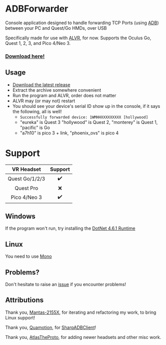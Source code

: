 # ADBForwarder

Console application designed to handle forwarding TCP Ports (using [ADB](https://developer.android.com/studio/command-line/adb)) between your PC and Quest/Go HMDs, over USB

Specifically made for use with [ALVR](https://github.com/alvr-org/ALVR), for now. Supports the Oculus Go, Quest 1, 2, 3, and Pico 4/Neo 3.

### [Download here!](https://github.com/AtlasTheProto/ADBForwarder/releases/latest/download/ADBForwarder.zip)

## Usage

* [Download the latest release](https://github.com/AtlasTheProto/ADBForwarder/releases/latest/download/ADBForwarder.zip)
* Extract the archive somewhere convenient
* Run the program and ALVR, order does not matter
* ALVR may (or may not) restart
* You should see your device's serial ID show up in the console, if it says the following, all is well!
    * `Successfully forwarded device: 1WMHHXXXXXXXXX [hollywood]`
    * "eureka" is Quest 3 "hollywood" is Quest 2, "monterey" is Quest 1, "pacific" is Go
    * "a7h10" is pico 3 + link, "phoenix_ovs" is pico 4

# Support

|      VR Headset       |                                Support                                 |
| :-------------------: | :--------------------------------------------------------------------: |
|     Quest Go/1/2/3    |                           :heavy_check_mark:                           |
|       Quest Pro       |                           :x:                                          |
|     Pico 4/Neo 3      |                           :heavy_check_mark:                           |

## Windows

If the program won't run, try installing the [DotNet 4.6.1 Runtime](https://www.microsoft.com/en-us/download/details.aspx?id=49982)

## Linux

You need to use [Mono](https://www.mono-project.com/download/stable/)

## Problems?

Don't hesitate to raise an [issue](https://github.com/goodguy140/ADBForwarder/issues) if you encounter problems!

## Attributions

Thank you, [Mantas-2155X](https://github.com/Mantas-2155X), for iterating and refactoring my work, to bring Linux support!

Thank you, [Quamotion](https://github.com/quamotion), for [SharpADBClient](https://github.com/quamotion/madb)!

Thank you, [AtlasTheProto](https://github.com/AtlasTheProto), for adding newer headsets and other misc work.
